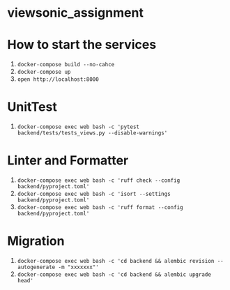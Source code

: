 # viewsonic_assignment
# How to start the services
1. `docker-compose build --no-cahce`
2. `docker-compose up`
3. `open http://localhost:8000`

# UnitTest
1. `docker-compose exec web bash -c 'pytest backend/tests/tests_views.py --disable-warnings'`

# Linter and Formatter
1. `docker-compose exec web bash -c 'ruff check --config backend/pyproject.toml'`
2. `docker-compose exec web bash -c 'isort --settings backend/pyproject.toml'`
3. `docker-compose exec web bash -c 'ruff format --config backend/pyproject.toml'`

# Migration
1. `docker-compose exec web bash -c 'cd backend && alembic revision --autogenerate -m "xxxxxxx"'`
2. `docker-compose exec web bash -c 'cd backend && alembic upgrade head'`
